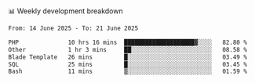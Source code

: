 📊 Weekly development breakdown
<!--START_SECTION:waka-->

```txt
From: 14 June 2025 - To: 21 June 2025

PHP              10 hrs 16 mins  ████████████████████▓░░░░   82.80 %
Other            1 hr 3 mins     ██░░░░░░░░░░░░░░░░░░░░░░░   08.58 %
Blade Template   26 mins         █░░░░░░░░░░░░░░░░░░░░░░░░   03.49 %
SQL              25 mins         █░░░░░░░░░░░░░░░░░░░░░░░░   03.45 %
Bash             11 mins         ▒░░░░░░░░░░░░░░░░░░░░░░░░   01.59 %
```

<!--END_SECTION:waka-->
